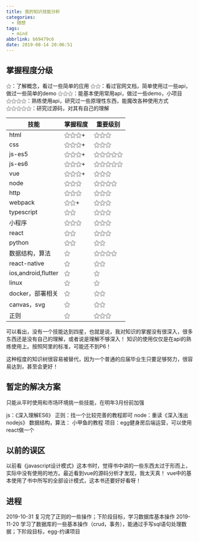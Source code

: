 ```yaml
---
title: 我的知识技能分析
categories:
  - 随想
tags:
  - mind
abbrlink: b69479c6
date: 2019-08-14 20:06:51
---
```


## 掌握程度分级
⚝：了解概念，看过一些简单的应用
⚝⚝：看过官网文档，简单使用过一些api，做过一些简单的demo
⚝⚝⚝：能基本使用常用api，做过一些demo，小项目
⚝⚝⚝⚝：熟练使用api，研究过一些原理性东西，能魔改各种使用方式
⚝⚝⚝⚝⚝：研究过源码，对其有自己的理解

|  技能   | 掌握程度  | 重要级别 |
|  ----  | ----  | ----  |
| html  | ⚝⚝⚝+ | ⚝⚝⚝  |
| css  | ⚝⚝⚝+ | ⚝⚝⚝  |
| js-es5  | ⚝⚝⚝+ | ⚝⚝⚝⚝⚝  |
| js-es6  | ⚝⚝⚝+ | ⚝⚝⚝⚝⚝  |
| vue  | ⚝⚝⚝+ | ⚝⚝⚝  |
| node  | ⚝⚝⚝ | ⚝⚝⚝⚝  |
| http  | ⚝⚝⚝ | ⚝⚝⚝  |
| webpack  | ⚝⚝+ | ⚝⚝⚝  |
| typescript  | ⚝⚝ | ⚝⚝⚝  |
| 小程序  | ⚝⚝⚝ | ⚝⚝⚝  |
| react  | ⚝⚝ | ⚝⚝⚝  |
| python  | ⚝⚝ | ⚝⚝  |
| 数据结构，算法 | ⚝ | ⚝⚝⚝⚝  |
| react-native  | ⚝ | ⚝⚝  |
| ios,android,flutter  | ⚝ | ⚝  |
| linux  | ⚝ | ⚝  |
| docker，部署相关  | ⚝ | ⚝⚝  |
| canvas，svg  | ⚝ | ⚝⚝  |
| 正则  | ⚝ | ⚝⚝⚝  |

可以看出，没有一个技能达到四星，也就是说，我对知识的掌握没有很深入，很多东西还是没有自己的理解，或者说是理解不够深入！
知识的使用仅仅是在api的熟练使用上。按照阿里的标准，可能还不到P6！

这种程度的知识树很容易被替代，因为一个普通的应届毕业生只要足够努力，很容易达到，甚至会更好！

## 暂定的解决方案

只能从平时使用和市场环境挑一些技能，在明年3月份前加强

js：《深入理解ES6》
正则：找一个比较完善的教程即可
node：重读《深入浅出nodejs》
数据结构，算法： 小甲鱼的教程
项目：egg健身房后端运营，可以使用react做一个

## 以前的误区

以前看《javascript设计模式》这本书时，觉得书中讲的一些东西太过于形而上，实际中没有使用的地方。最近看到vue的源码分析才发现，我太天真！
vue中的基本使用了书中所写的全部设计模式，这本书还要好好看呀！


## 进程

2019-10-31 复习完了正则的一些操作；下阶段目标，学习数据库基本操作
2019-11-20 学习了数据库的一些基本操作（crud，事务），能通过手写sql语句处理数据；下阶段目标，egg-约课项目